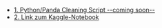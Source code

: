 - [1. Python/Panda Cleaning Script --coming soon--]()
- [2. Link zum Kaggle-Notebook](https://www.kaggle.com/wolldeern/kernele4136eb95d/)